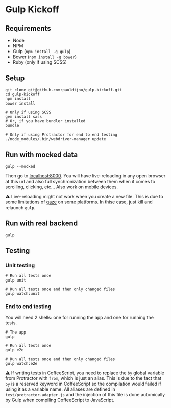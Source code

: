 # Gulp Kickoff

## Requirements

* Node
* NPM
* Gulp (`npm install -g gulp`)
* Bower (`npm install -g bower`)
* Ruby (only if using SCSS)

## Setup

~~~ shell
git clone git@github.com:pauldijou/gulp-kickoff.git
cd gulp-kickoff
npm install
bower install
~~~

~~~ shell
# Only if using SCSS
gem install sass
# Or, if you have bundler installed
bundle
~~~

~~~ shell
# Only if using Protractor for end to end testing
./node_modules/.bin/webdriver-manager update
~~~

## Run with mocked data

~~~ shell
gulp --mocked
~~~

Then go to [localhost:8000](http://localhost:8000). You will have live-reloading in any open browser at this url and also full synchronization between them when it comes to scrolling, clicking, etc... Also work on mobile devices.

⚠ Live-reloading might not work when you create a new file. This is due to some limitations of [gaze](https://github.com/shama/gaze) on some platforms. In thise case, just kill and relaunch `gulp`.

## Run with real backend

~~~ shell
gulp
~~~

## Testing

### Unit testing

~~~ shell
# Run all tests once
gulp unit

# Run all tests once and then only changed files
gulp watch:unit
~~~

### End to end testing

You will need 2 shells: one for running the app and one for running the tests.

~~~ shell
# The app
gulp
~~~

~~~ shell
# Run all tests once
gulp e2e

# Run all tests once and then only changed files
gulp watch:e2e
~~~

⚠ If writing tests in CoffeeScript, you need to replace the `by` global variable from Protractor with `from`, which is just an alias. This is due to the fact that `by` is a reserved keyword in CoffeeScript so the compilation would failed if using it as a variable name. All aliases are defined in `test/protractor.adapter.js` and the injection of this file is done automically by Gulp when compiling CoffeeScript to JavaScript.
